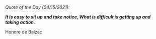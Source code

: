 *Quote of the Day (04/15/2021):*

_**It is easy to sit up and take notice, What is difficult is getting up and taking action.**_

Honore de Balzac